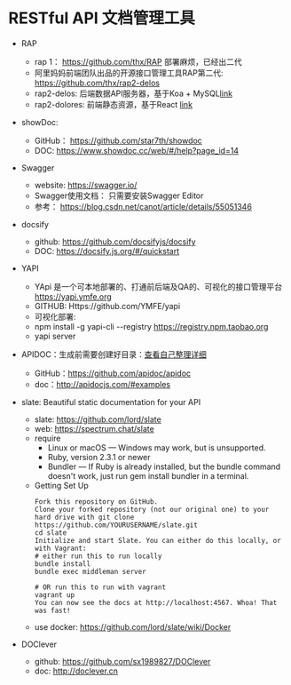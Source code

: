 # RESTful API ⽂档管理工具

- RAP
  - rap 1： https://github.com/thx/RAP  部署麻烦，已经出二代
  - 阿里妈妈前端团队出品的开源接口管理工具RAP第二代: https://github.com/thx/rap2-delos
  - rap2-delos: 后端数据API服务器，基于Koa + MySQL[link](http://github.com/thx/rap2-delos)
  - rap2-dolores: 前端静态资源，基于React [link](http://github.com/thx/rap2-dolores)
  
- showDoc: 
  - GitHub： https://github.com/star7th/showdoc
  - DOC: https://www.showdoc.cc/web/#/help?page_id=14


- Swagger
  - website: https://swagger.io/
  - Swagger使用文档： 只需要安装Swagger Editor
  - 参考： https://blog.csdn.net/canot/article/details/55051346

- docsify
  - github: https://github.com/docsifyjs/docsify
  - DOC: https://docsify.js.org/#/quickstart

- YAPI
  - YApi 是一个可本地部署的、打通前后端及QA的、可视化的接口管理平台 https://yapi.ymfe.org
  - GITHUB: Https://github.com/YMFE/yapi
  - 可视化部署:
  - npm install -g yapi-cli --registry https://registry.npm.taobao.org
  - yapi server


- APIDOC：生成前需要创建好目录：[查看自己整理详细](https://github.com/fairyly/mynodejs/blob/gh-pages/RESTful%20web%20API%20doc%20generator-apidocjs.md)
  - GitHub：https://github.com/apidoc/apidoc
  - doc：http://apidocjs.com/#examples

- slate: Beautiful static documentation for your API
  - slate: https://github.com/lord/slate
  - web: https://spectrum.chat/slate
  - require
    - Linux or macOS — Windows may work, but is unsupported.
    - Ruby, version 2.3.1 or newer
    - Bundler — If Ruby is already installed, but the bundle command doesn't work, just run gem install bundler in a terminal.
  - Getting Set Up
    ```
    Fork this repository on GitHub.
    Clone your forked repository (not our original one) to your hard drive with git clone https://github.com/YOURUSERNAME/slate.git
    cd slate
    Initialize and start Slate. You can either do this locally, or with Vagrant:
    # either run this to run locally
    bundle install
    bundle exec middleman server

    # OR run this to run with vagrant
    vagrant up
    You can now see the docs at http://localhost:4567. Whoa! That was fast!
    ```
  - use docker: https://github.com/lord/slate/wiki/Docker

- DOClever
  - github: https://github.com/sx1989827/DOClever
  - doc: http://doclever.cn
  

